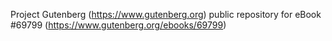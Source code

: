 Project Gutenberg (https://www.gutenberg.org) public repository for
eBook #69799 (https://www.gutenberg.org/ebooks/69799)
